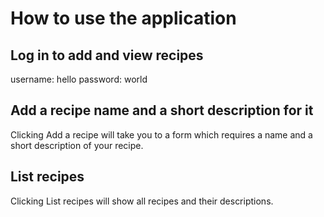 # How to use the application

## Log in to add and view recipes
username: hello
password: world

## Add a recipe name and a short description for it
Clicking Add a recipe will take you to a form which requires a name and a short description of your recipe.

## List recipes
Clicking List recipes will show all recipes and their descriptions.